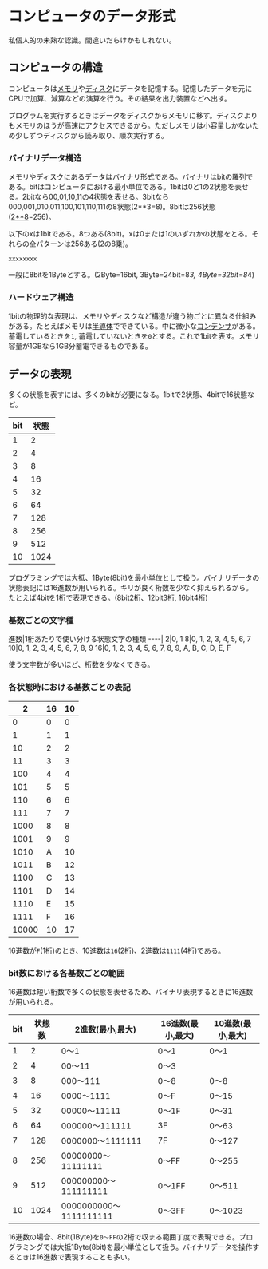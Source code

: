 # コンピュータのデータ形式

私個人的の未熟な認識。間違いだらけかもしれない。

## コンピュータの構造

コンピュータは[メモリ](https://ja.wikipedia.org/wiki/%E4%B8%BB%E8%A8%98%E6%86%B6%E8%A3%85%E7%BD%AE)や[ディスク](https://ja.wikipedia.org/wiki/%E8%A3%9C%E5%8A%A9%E8%A8%98%E6%86%B6%E8%A3%85%E7%BD%AE)にデータを記憶する。記憶したデータを元にCPUで加算、減算などの演算を行う。その結果を出力装置などへ出す。

プログラムを実行するときはデータをディスクからメモリに移す。ディスクよりもメモリのほうが高速にアクセスできるから。ただしメモリは小容量しかないため少しずつディスクから読み取り、順次実行する。

### バイナリデータ構造

メモリやディスクにあるデータはバイナリ形式である。バイナリはbitの羅列である。bitはコンピュータにおける最小単位である。1bitは0と1の2状態を表せる。2bitなら00,01,10,11の4状態を表せる。3bitなら000,001,010,011,100,101,110,111の8状態(2**3=8)。8bitは256状態([2**8](https://www.google.co.jp/search?q=2**8&ie=utf-8&oe=utf-8&client=firefox-b&gfe_rd=cr&ei=melSWe6FH63U8AfhsZvYDg)=256)。

以下のxは1bitである。8つある(8bit)。xは0または1のいずれかの状態をとる。それらの全パターンは256ある(2の8乗)。

```
xxxxxxxx
```

一般に8bitを1Byteとする。(2Byte=16bit, 3Byte=24bit=8*3, 4Byte=32bit=8*4)

### ハードウェア構造

1bitの物理的な表現は、メモリやディスクなど構造が違う物ごとに異なる仕組みがある。たとえばメモリは[半導体](https://ja.wikipedia.org/wiki/%E5%8D%8A%E5%B0%8E%E4%BD%93%E3%83%A1%E3%83%A2%E3%83%AA)でできている。中に微小な[コンデンサ](https://ja.wikipedia.org/wiki/%E3%82%B3%E3%83%B3%E3%83%87%E3%83%B3%E3%82%B5)がある。蓄電しているときを`1`, 蓄電していないときを`0`とする。これで1bitを表す。メモリ容量が1GBなら1GB分蓄電できるものである。

## データの表現

多くの状態を表すには、多くのbitが必要になる。1bitで2状態、4bitで16状態など。

bit|状態
---|----
1|2
2|4
3|8
4|16
5|32
6|64
7|128
8|256
9|512
10|1024

プログラミングでは大抵、1Byte(8bit)を最小単位として扱う。バイナリデータの状態表記には16進数が用いられる。キリが良く桁数を少なく抑えられるから。たとえば4bitを1桁で表現できる。(8bit2桁、12bit3桁, 16bit4桁)

### 基数ごとの文字種

進数|1桁あたりで使い分ける状態文字の種類
----|
2|0, 1
8|0, 1, 2, 3, 4, 5, 6, 7
10|0, 1, 2, 3, 4, 5, 6, 7, 8, 9
16|0, 1, 2, 3, 4, 5, 6, 7, 8, 9, A, B, C, D, E, F

使う文字数が多いほど、桁数を少なくできる。

### 各状態時における基数ごとの表記

2|16|10
-|--|--
0|0|0
1|1|1
10|2|2
11|3|3
100|4|4
101|5|5
110|6|6
111|7|7
1000|8|8
1001|9|9
1010|A|10
1011|B|12
1100|C|13
1101|D|14
1110|E|15
1111|F|16
10000|10|17

16進数が`F`(1桁)のとき、10進数は`16`(2桁)、2進数は`1111`(4桁)である。

### bit数における各基数ごとの範囲

16進数は短い桁数で多くの状態を表せるため、バイナリ表現するときに16進数が用いられる。

bit|状態数|2進数(最小,最大)|16進数(最小,最大)|10進数(最小,最大)
---|------|----------------|---------------|-----------------
1|2|0〜1|0〜1|0〜1|0〜1
2|4|00〜11|0〜3||0〜3|
3|8|000〜111|0〜8|0〜8
4|16|0000〜1111|0〜F|0〜15
5|32|00000〜11111|0〜1F|0〜31
6|64|000000〜111111|3F|0〜63
7|128|0000000〜1111111|7F|0〜127
8|256|00000000〜11111111|0〜FF|0〜255
9|512|000000000〜111111111|0〜1FF|0〜511
10|1024|0000000000〜1111111111|0〜3FF|0〜1023

16進数の場合、8bit(1Byte)を`0〜FF`の2桁で収まる範囲丁度で表現できる。プログラミングでは大抵1Byte(8bit)を最小単位として扱う。バイナリデータを操作するときは16進数で表現することも多い。


